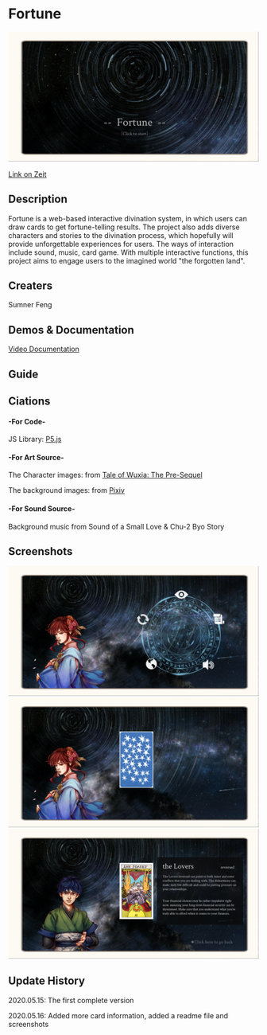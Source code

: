 # Fortune
![Image 1](screenshots/fortune001.png)

[Link on Zeit](https://fortune.now.sh/)

## Description
   Fortune is a web-based interactive divination system, in which users can draw cards to get fortune-telling results. The project also adds diverse characters and stories to the divination process, which hopefully will provide unforgettable experiences for users. The ways of interaction include sound, music, card game. With multiple interactive functions, this project aims to engage users to the imagined world "the forgotten land".


## Creaters
   Sumner Feng

## Demos & Documentation
   [Video Documentation](https://youtu.be/dM7PHJfr27E)

## Guide
   

## Ciations
   
   #### -For Code-
   JS Library: [P5.js](https://p5js.org/)

   #### -For Art Source-
   The Character images: from [Tale of Wuxia: The Pre-Sequel](http://xkqz.fhyx.com/)

   The background images: from [Pixiv](https://www.pixiv.net)

   #### -For Sound Source-
   Background music from Sound of a Small Love & Chu-2 Byo Story

   

## Screenshots
   ![Image 3](screenshots/fortune002.png)
   ![Image 4](screenshots/fortune003.png)
   ![Image 5](screenshots/fortune004.png)
   


## Update History
   2020.05.15: The first complete version

   2020.05.16: Added more card information, added a readme file and screenshots
   

